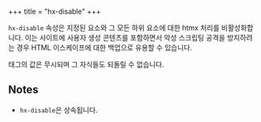 +++
title = "hx-disable"
+++

`hx-disable` 속성은 지정된 요소와 그 모든 하위 요소에 대한 htmx 처리를 비활성화합니다. 
이는 사이트에 사용자 생성 콘텐츠를 포함하면서 악성 스크립팅 공격을 방지하려는 경우 
HTML 이스케이프에 대한 백업으로 유용할 수 있습니다.

태그의 값은 무시되며 그 자식들도 되돌릴 수 없습니다.
 
## Notes

* `hx-disable`은 상속됩니다.
